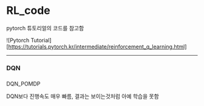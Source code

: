 # RL_code

pytorch 튜토리얼의 코드를 참고함

![Pytorch Tutorial][https://tutorials.pytorch.kr/intermediate/reinforcement_q_learning.html]

---

### DQN


###
DQN_POMDP



DQN보다 진행속도 매우 빠름, 결과는 보이는것처럼 아예 학습을 못함
